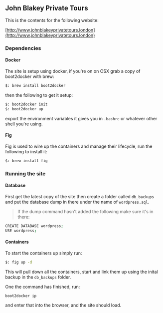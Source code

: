 ## John Blakey Private Tours

This is the contents for the following website:

[http://www.johnblakeyprivatetours.london](http://www.johnblakeyprivatetours.london)


### Dependencies

#### Docker

The site is setup using docker, if you're on on OSX grab a copy of boot2docker
with brew:

```bash
$: brew install boot2docker
```

then the following to get it setup:

```bash
$: boot2docker init
$: boot2docker up
```

export the environment variables it gives you in `.bashrc` or whatever other shell
you're using.

#### Fig

Fig is used to wire up the containers and manage their lifecycle, run the following
to install it:

```bash
$: brew install fig
```
### Running the site

#### Database

First get the latest copy of the site then create a folder called `db_backups` and
put the database dump in there under the name of `wordpress.sql`.

> If the dump command hasn't added the following make sure it's in there:

```bash
CREATE DATABASE wordpress;
USE wordpress;
```

#### Containers

To start the containers up simply run:

```bash
$: fig up -d
```

This will pull down all the containers, start and link them up using the inital backup
in the `db_backups` folder.

One the command has finished, run:

```bash
boot2docker ip
```

and enter that into the browser, and the site should load.
